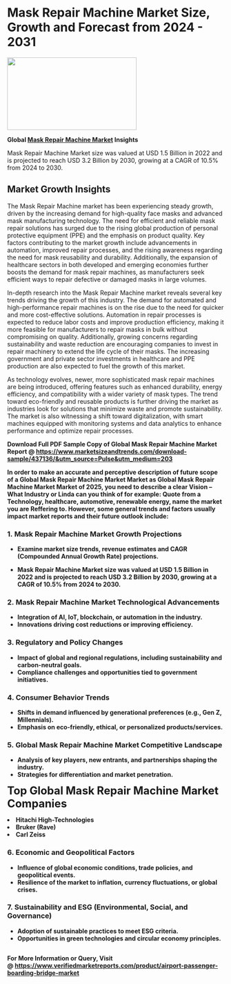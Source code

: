 <H1>Mask Repair Machine Market Size, Growth and Forecast from 2024 - 2031</H1><img class="aligncenter size-medium wp-image-584254" src="https://thirdeyenews.in/wp-content/uploads/2024/09/Global-Market-Research-300x168.jpeg" alt="" width="300" height="168" /><p><strong>Global&nbsp;<a href="https://www.marketsizeandtrends.com/download-sample/437136/&amp;utm_source=Pulse&amp;utm_medium=203">Mask Repair Machine Market</a> Insights</strong></p><p>Mask Repair Machine Market size was valued at USD 1.5 Billion in 2022 and is projected to reach USD 3.2 Billion by 2030, growing at a CAGR of 10.5% from 2024 to 2030.</p><p><h2>Market Growth Insights</h2> <p>The Mask Repair Machine market has been experiencing steady growth, driven by the increasing demand for high-quality face masks and advanced mask manufacturing technology. The need for efficient and reliable mask repair solutions has surged due to the rising global production of personal protective equipment (PPE) and the emphasis on product quality. Key factors contributing to the market growth include advancements in automation, improved repair processes, and the rising awareness regarding the need for mask reusability and durability. Additionally, the expansion of healthcare sectors in both developed and emerging economies further boosts the demand for mask repair machines, as manufacturers seek efficient ways to repair defective or damaged masks in large volumes.</p> <p><strong></strong></p> <p>In-depth research into the Mask Repair Machine market reveals several key trends driving the growth of this industry. The demand for automated and high-performance repair machines is on the rise due to the need for quicker and more cost-effective solutions. Automation in repair processes is expected to reduce labor costs and improve production efficiency, making it more feasible for manufacturers to repair masks in bulk without compromising on quality. Additionally, growing concerns regarding sustainability and waste reduction are encouraging companies to invest in repair machinery to extend the life cycle of their masks. The increasing government and private sector investments in healthcare and PPE production are also expected to fuel the growth of this market.</p> <p>As technology evolves, newer, more sophisticated mask repair machines are being introduced, offering features such as enhanced durability, energy efficiency, and compatibility with a wider variety of mask types. The trend toward eco-friendly and reusable products is further driving the market as industries look for solutions that minimize waste and promote sustainability. The market is also witnessing a shift toward digitalization, with smart machines equipped with monitoring systems and data analytics to enhance performance and optimize repair processes.</p> <p><strong></p><p><span class=""><strong>Download Full PDF Sample Copy of Global Mask Repair Machine Market Report</strong> @ <a href="https://www.marketsizeandtrends.com/download-sample/437136/&amp;utm_source=Pulse&amp;utm_medium=203" target="_blank">https://www.marketsizeandtrends.com/download-sample/437136/&amp;utm_source=Pulse&amp;utm_medium=203</a></span></p><p>In order to make an accurate and perceptive description of future scope of a Global&nbsp;Mask Repair Machine Market Market as Global&nbsp;Mask Repair Machine Market Market of 2025, you need to describe a clear Vision &ndash; What Industry or Linda can you think of for example: Quote from a Technology, healthcare, automotive, renewable energy, name the market you are Reffering to. However, some general trends and factors usually impact market reports and their future outlook include:</p><h3>1.&nbsp;<strong>Mask Repair Machine Market Growth Projections</strong></h3><ul><li>Examine market size trends, revenue estimates and CAGR (Compounded Annual Growth Rate) projections.</li><li><p>Mask Repair Machine Market size was valued at USD 1.5 Billion in 2022 and is projected to reach USD 3.2 Billion by 2030, growing at a CAGR of 10.5% from 2024 to 2030.</p></li></ul><h3>2.&nbsp;<strong>Mask Repair Machine Market Technological Advancements</strong></h3><ul><li>Integration of AI, IoT, blockchain, or automation in the industry.</li><li>Innovations driving cost reductions or improving efficiency.</li></ul><h3>3.&nbsp;<strong>Regulatory and Policy Changes</strong></h3><ul><li>Impact of global and regional regulations, including sustainability and carbon-neutral goals.</li><li>Compliance challenges and opportunities tied to government initiatives.</li></ul><h3>4.&nbsp;<strong>Consumer Behavior Trends</strong></h3><ul><li>Shifts in demand influenced by generational preferences (e.g., Gen Z, Millennials).</li><li>Emphasis on eco-friendly, ethical, or personalized products/services.</li></ul><h3>5.&nbsp;<strong>Global Mask Repair Machine Market Competitive Landscape</strong></h3><ul><li>Analysis of key players, new entrants, and partnerships shaping the industry.</li><li>Strategies for differentiation and market penetration.</li></ul><p data-pm-slice="1 1 []"><span style="color: inherit; font-family: inherit; font-size: 25px;">Top Global Mask Repair Machine Market Companies</span></p><div class="" data-test-id=""><p><li>Hitachi High-Technologies</li><li> Bruker (Rave)</li><li> Carl Zeiss</li></p></div><h3>6.&nbsp;<strong>Economic and Geopolitical Factors</strong></h3><ul><li>Influence of global economic conditions, trade policies, and geopolitical events.</li><li>Resilience of the market to inflation, currency fluctuations, or global crises.</li></ul><h3>7.&nbsp;<strong>Sustainability and ESG (Environmental, Social, and Governance)</strong></h3><ul><li>Adoption of sustainable practices to meet ESG criteria.</li><li>Opportunities in green technologies and circular economy principles.</li></ul><h2><strong style="font-size: 14px;">For More Information or Query, Visit @&nbsp;</strong><a style="background-color: #ffffff; font-size: 14px;" href="https://www.marketsizeandtrends.com/report/mask-repair-machine-market/" target="_blank">https://www.verifiedmarketreports.com/product/airport-passenger-boarding-bridge-market</a></h2>
